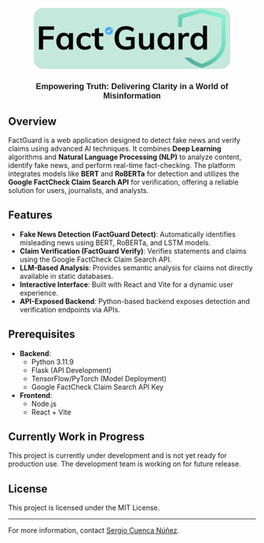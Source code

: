 
<p align="center">
  <img src="frontend/src/assets/banner.png" alt="Logo" width="400">
</p>

<link href="https://fonts.googleapis.com/css2?family=Muli:wght@400;600;700&display=swap" rel="stylesheet">

<h3 style="text-align: center; font-family: 'Muli', sans-serif;">
    Empowering Truth: Delivering Clarity in a World of Misinformation
</h3>

## Overview

FactGuard is a web application designed to detect fake news and verify claims using advanced AI techniques. It combines **Deep Learning** algorithms and **Natural Language Processing (NLP)** to analyze content, identify fake news, and perform real-time fact-checking. The platform integrates models like **BERT** and **RoBERTa** for detection and utilizes the **Google FactCheck Claim Search API** for verification, offering a reliable solution for users, journalists, and analysts.

## Features

- **Fake News Detection (FactGuard Detect)**: Automatically identifies misleading news using BERT, RoBERTa, and LSTM models.
- **Claim Verification (FactGuard Verify)**: Verifies statements and claims using the Google FactCheck Claim Search API.
- **LLM-Based Analysis**: Provides semantic analysis for claims not directly available in static databases.
- **Interactive Interface**: Built with React and Vite for a dynamic user experience.
- **API-Exposed Backend**: Python-based backend exposes detection and verification endpoints via APIs.

## Prerequisites

- **Backend**:
  - Python 3.11.9
  - Flask (API Development)
  - TensorFlow/PyTorch (Model Deployment)
  - Google FactCheck Claim Search API Key
- **Frontend**:
  - Node.js
  - React + Vite

## Currently Work in Progress

This project is currently under development and is not yet ready for production use. The development team is working on for future release.

## License

This project is licensed under the MIT License.

---

For more information, contact [Sergio Cuenca Núñez](https://www.linkedin.com/in/sergio-cuenca-núñez-b8a391223/).
